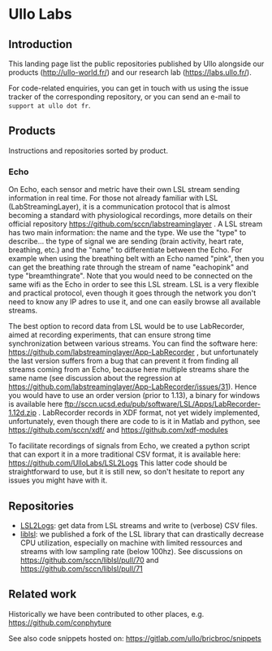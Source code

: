 # Ullo Labs

## Introduction

This landing page list the public repositories published by Ullo alongside our products (http://ullo-world.fr/) and our research lab (https://labs.ullo.fr/).

For code-related enquiries, you can get in touch with us using the issue tracker of the corresponding repository, or you can send an e-mail to `support at ullo dot fr`.

## Products

Instructions and repositories sorted by product.

### Echo

On Echo, each sensor and metric have their own LSL stream sending information in real time. For those not already familiar with LSL (LabStreamingLayer), it is a communication protocol that is almost becoming a standard with physiological recordings, more details on their official repository https://github.com/sccn/labstreaminglayer . A LSL stream has two main information: the name and the type. We use the "type" to describe... the type of signal we are sending (brain activity, heart rate, breathing, etc.) and the "name" to differentiate between the Echo. For example when using the breathing belt with an Echo named "pink", then you can get the breathing rate through the stream of name "eachopink" and type "breamthingrate". Note that you would need to be connected on the same wifi as the Echo in order to see this LSL stream. LSL is a very flexible and practical protocol, even though it goes through the network you don't need to know any IP adres to use it, and one can easily browse all available streams.

The best option to record data from LSL would be to use LabRecorder, aimed at recording experiments, that can ensure strong time synchronization between various streams. You can find the software here: https://github.com/labstreaminglayer/App-LabRecorder , but unfortunately the last version suffers from a bug that can prevent it from finding all streams coming from an Echo, because here multiple streams share the same name (see discussion about the regression at https://github.com/labstreaminglayer/App-LabRecorder/issues/31). Hence you would have to use an order version (prior to 1.13), a binary for windows is available here ftp://sccn.ucsd.edu/pub/software/LSL/Apps/LabRecorder-1.12d.zip . LabRecorder records in XDF format, not yet widely implemented, unfortunately, even though there are code to is it in Matlab and python, see https://github.com/sccn/xdf/ and https://github.com/xdf-modules

To facilitate recordings of signals from Echo, we created a python script that can export it in a more traditional CSV format, it is available here: https://github.com/UlloLabs/LSL2Logs This latter code should be straightforward to use, but it is still new, so don't hesitate to report any issues you might have with it.

## Repositories

- [LSL2Logs](https://github.com/UlloLabs/LSL2Logs): get data from LSL streams and write to (verbose) CSV files.
- [liblsl](https://github.com/UlloLabs/liblsl/tree/dev-leak): we published a fork of the LSL library that can drastically decrease CPU utilization, especially on machine with limited ressources and streams with low sampling rate (below 100hz). See discussions on https://github.com/sccn/liblsl/pull/70 and https://github.com/sccn/liblsl/pull/71

## Related work

Historically we have been contributed to other places, e.g. https://github.com/conphyture

See also code snippets hosted on: https://gitlab.com/ullo/bricbroc/snippets
